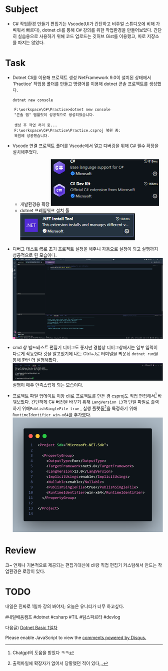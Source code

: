 # Subject
* C# 작업환경 만들기
	편집기는 Vscode(UI가 간단하고 비주얼 스튜디오에 비해 가벼워서 빠르다), dotnet cli를 통해 C# 강의를 위한 작업환경을 만들어보았다. 간단히 실습용으로 사용하기 위해 코드 업로드는 깃허브 Gist를 이용했고, 따로 저장소를 파지는 않았다.


# Task
* Dotnet Cli를 이용해 프로젝트 생성
	NetFramework 9.0이 설치된 상태에서 'Practice' 작업용 폴더를 만들고 명령어를 이용해 dotnet 콘솔 프로젝트를 생성했다.
	```batch
	dotnet new console
	```
```plaintext
	F:\workspace\C#\Practice>dotnet new console
	"콘솔 앱" 템플릿이 성공적으로 생성되었습니다.
	
	생성 후 작업 처리 중...
	F:\workspace\C#\Practice\Practice.csproj 복원 중:
	복원에 성공했습니다.
```

* Vscode 연결
	프로젝트 폴더를 Vscode에서 열고 디버깅을 위해 C# 필수 확장을 설치해주었다.
	- 개발환경용 확장 
		![image](20250412_1.png)
	- dotnet 프레임워크 설치 툴
		![image](20250412_2.png)
	

* 디버그 테스트
	f5로 초기 프로젝트 설정을 해주니 자동으로 설정이 되고 실행까지 성공적으로 된 모습이다.
	![image](20250412_3.png)


* cmd 창 빌드테스트
	편집기 디버그도 좋지만 경험상 디버그창에서는 일부 입력이 다르게 작동한다 것을 알고있기에 나는 Ctrl+J로 터미널을 띄운뒤 ```dotnet run```을 통해 한번 더 실행해봤다.
	![image](20250412_4.png)
	실행이 매우 만족스럽게 되는 모습이다.


* 프로젝트 파일 업데이트
	이왕 cli로 프로젝트를 만든 겸 csproj도 직접 편집해서[^1] 바꿔보았다. 간단하게 C# 버전을 바꾸기 위해 ```LangVersion 13```과 단일 파일로 출력하기 위해```PublishSingleFile true```
, 실행 플랫폼[^2]을 특정하기 위해 ```RuntimeIdentifier win-x64```를 추가했다.
	![image](20250412_5.png)


# Review
크~ 언제나 기본적으로 제공되는 편집기대신에 cli랑 직접 편집기 커스텀해서 만드는 작업환경은 로망이 있다.



# TODO
내일은 진짜로 1일차 강의 봐야지; 오늘은 유니티가 너무 하고싶다.


#내일배움캠프 #dotnet #csharp #TIL #팀스파르타 #devlog

[^1]: Chatgpt의 도움을 받았다 ㅋㅋ

[^2]: 출력파일에 확장자가 없어서 당황했던 적이 있다,,, 


다음글) [Dotnet Basic 1일차](https://amateurpotion.github.io/AmateurPotion/%EB%82%B4%EC%9D%BC%EB%B0%B0%EC%9B%80%EC%BA%A0%ED%94%84%20TIL/1%EC%A3%BC%EC%B0%A8/20250413%20Dotnet%20Basic%201%EC%9D%BC%EC%B0%A8) 

<script>
    var disqus_config = function () {
    /*
    this.page.url ="https://amateurpotion.github.io/AmateurPotion/내일배움캠프%20TIL/1주차/20250412%20Dotnet%20Core%20개발환경%20만들기";  // Replace PAGE_URL with your page's canonical URL variable
    this.page.identifier = "내배캠_1_2"; // Replace PAGE_IDENTIFIER with your page's unique identifier variable
    };
    */
    (function() { // DON'T EDIT BELOW THIS LINE
    var d = document, s = d.createElement('script');
    s.src = 'https://devpotion.disqus.com/embed.js';
    s.setAttribute('data-timestamp', +new Date());
    (d.head || d.body).appendChild(s);
    })();
</script>
<noscript>Please enable JavaScript to view the <a href="https://disqus.com/?ref_noscript">comments powered by Disqus.</a></noscript>